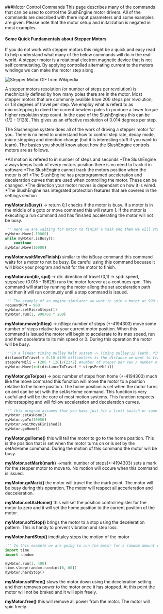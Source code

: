 ###Motor Control Commands
This page describes many of the commands that can be used to control the SlushEngine motor drivers. All of the commands are described with there input parameters and some examples are given. Please note that the motor setup and initalization is negated in most examples.

#### Some Quick Fundamentals about Stepper Motors
If you do not work with stepper motors this might be a quick and easy read to help understand what many of the below commands will do in the real world. A stepper motor is a rotational electron magnetic device that is not self commutating. By applying controlled alternating current to the motors windings we can make the motor step along. 

![Stepper Motor GIF from Wikipedia](https://upload.wikimedia.org/wikipedia/commons/thumb/6/67/StepperMotor.gif/200px-StepperMotor.gif)

A stepper motors resolution (or number of steps per revolution) is mechnically defined by how many poles there are in the motor. Most stepper motors that are commonly avalible have 200 steps per revolution, or 1.8 degrees of travel per step. We employ what is referd to as microstepping to dived the current bewteen poles to produce a lower torque higher resolution step count. In the case of the SlushEngines this can be (1/2 - 1/128). This gives us an effective resolution of 0.014 degrees per step.

The Slushengine system does all of the work of driving a stepper motor for you. There is no need to understand how to control step rate, decay mode, micro stepping and direction change (but it is interesting stuff if you want to learn). The basics you should know about how the SlushEngine controls motors are as follows. 

*All motion is refered to in number of steps and seconds
*The SlushEngine always keeps track of every motors position there is no need to track it in software
*The SlushEngine cannot track the motors position when the motor is off
*The SlushEngine has preprogrammed acceleration and deceleration curves that are used when controlling the motor. These can be changed.
*The direction your motor moves is dependant on how it is wired.
*The SlushEngine has integrated protection features that are covered in the settings section

**myMotor.isBusy()**
-> return 0,1
checks if the motor is busy. If a motor is in the middle of a goto or move command this will return 1. If the motor is executing a run command and has finished accelerating the motor will not be busy.
```python
''' Here we are waiting for motor to finish a task and then we will start the next one. '''
myMotor.Move(-10000)
while myMotor.isBusy():
	continue
myMotor.Move(10000)
```

**myMotor.waitMoveFinish()**
similar to the isBusy command this command waits for a motor to not be busy. Be careful using this command becuase it will block your program and wait for the motor to finish. 

**myMotor.run(dir, spd)**
-> dir: direction of travel (0,1)
-> spd: speed, steps/sec (0.015 - 15625)
runs the motor forever at a continues rpm. This command will start by running the motor allong the set acceleration path and then it will run continusly until a stop command is issued.
```python
''' The example of an engine simulator we want to spin a motor at 900 rpm to give an idle. This simulation does not require microstepping to it is turned off. '''
requestRPM = 900
myMotor.setMicroSteps(1)
myMotor.run(1, 900/60 * 200)
```

**myMotor.move(nStep)**
-> nStep: number of steps (+-4194303)
move some number of steps relative to your current motor position. When this command is issued the motor will begin to accelerate to its max speed, run and then decelerate to its min speed or 0. During this operation the motor will be busy. 
```python
'''In a linear timing pulley belt system -> Timing pulley:22 Teeth, Pitch 2mm, MicroStepping: 128 '''
distanceToTravel = 0.10 #100 millimeters is the distance we want to travel
stepsPerMili = (200 * 128)/(22*2) #number of steper per rev / number of mm per revolution
myMotor.Move(int(distanceToTravel * stepsPerMili))
```

**myMotor.goTo(pos)**
-> pos: number of steps from home (+-4194303)
much like the move command this function will move the motor to a position relative to the home position. The home position is set when the motor turns on and can be set with the setAsHome command. This function is very useful and will be the core of most motion systems. This function respects microstepping and will follow acceleration and deceleration curves.
```python
''' this program assumes that you have just hit a limit switch or some kind of sensor and you want to zero your system. It will set the current position to home. Move forward and then move back. '''
myMotor.setAsHome()
myMotor.goTo(10050)
myMotor.waitMoveFinished()
myMotor.goHome()
```

**myMotor.goHome()**
this will tell the motor to go to the home position. This is the position that is set when the motor turns on or is set by the setAsHome command. During the motion of this command the motor will be busy. 

**myMotor.setMark(mark)**
->mark: number of steps(+-4194303)
sets a mark for the stepper motor to move to. No motion will occure when this command is issued. 

**myMotor.goMark()**
the motor will travel the the mark point. The motor will be busy during this operation. The motor will respect all accerleration and decceleration. 

**myMotor.setAsHome()**
this will set the position control register for the motor to zero and it will set the home position to the current position of the motor. 

**myMotor.softStop()**
brings the motor to a stop using the deceleration pattern. This is handy to prevent vibration and step loss. 

**myMotor.hardStop()**
imeditaley stops the motion of the motor
```python
''' In this example we are going to run the motor for a random amount of time and then hard stop it. This situation is not practicle it just demonstrates the hard stop function '''
import time
import random

myMotor.run(1, 400)
time.sleep(random.randint(0, 60))
myMotor.hardStop()
```

**myMotor.softFree()**
slows the motor down using the deceleration setting and then removes power to the motor once it has stopped. At this point the motor will not be braked and it will spin freely.

**myMotor.free()**
this will remove all power from the motor. The motor will spin freely.